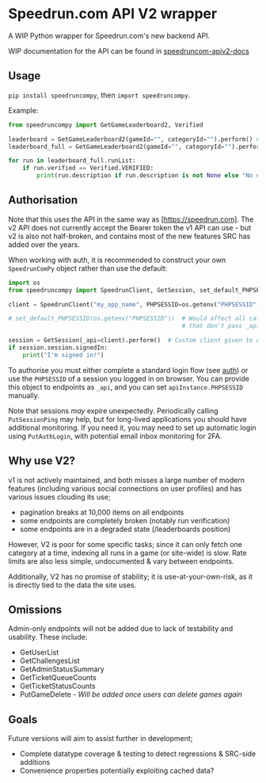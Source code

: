 # Speedrun.com API V2 wrapper

A WIP Python wrapper for Speedrun.com's new backend API.

WIP documentation for the API can be found in [speedruncom-apiv2-docs](https://github.com/ManicJamie/speedruncom-apiv2-docs)

## Usage

`pip install speedruncompy`, then `import speedruncompy`.

Example:

```python
from speedruncompy import GetGameLeaderboard2, Verified

leaderboard = GetGameLeaderboard2(gameId="", categoryId="").perform() # Perform a single request (defaulting to page 1 where paginated)
leaderboard_full = GetGameLeaderboard2(gameId="", categoryId="").perform_all() # Perform a request for all pages available.

for run in leaderboard_full.runList:
    if run.verified == Verified.VERIFIED:
        print(run.description if run.description is not None else "No description!")
```

## Authorisation

Note that this uses the API in the same way as [https://speedrun.com]. The v2 API does not currently accept the Bearer token the v1 API can use - but v2 is also not half-broken, and contains most of the new features SRC has added over the years.

When working with auth, it is recommended to construct your own `SpeedrunComPy` object rather than use the default:

```python
import os
from speedruncompy import SpeedrunClient, GetSession, set_default_PHPSESSID

client = SpeedrunClient("my_app_name", PHPSESSID=os.getenv("PHPSESSID")) # You should store this separately!

# set_default_PHPSESSID(os.getenv("PHPSESSID"))  # Would affect all calls
                                                 # that don't pass _api

session = GetSession(_api=client).perform()  # Custom client given to endpoints by _api.
if session.session.signedIn:
    print("I'm signed in!")
```

To authorise you must either complete a standard login flow (see [auth](./src/speedruncompy/auth.py)) or use the `PHPSESSID` of a session you logged in on browser. You can provide this object to endpoints as `_api`, and you can set `apiInstance.PHPSESSID` manually.

Note that sessions _may_ expire unexpectedly. Periodically calling `PutSessionPing` may help, but for long-lived applications you should have additional monitoring. If you need it, you may need to set up automatic login using `PutAuthLogin`, with potential email inbox monitoring for 2FA.

## Why use V2?

v1 is not actively maintained, and both misses a large number of modern features (including various social connections on user profiles) and has various issues clouding its use;

- pagination breaks at 10,000 items on all endpoints
- some endpoints are completely broken (notably run verification)
- some endpoints are in a degraded state (/leaderboards position)

However, V2 is poor for some specific tasks; since it can only fetch one category at a time, indexing all runs in a game (or site-wide) is slow. Rate limits are also less simple, undocumented & vary between endpoints.

Additionally, V2 has no promise of stability; it is use-at-your-own-risk, as it is directly tied to the data the site uses.

## Omissions

Admin-only endpoints will not be added due to lack of testability and usability. These include:

- GetUserList
- GetChallengesList
- GetAdminStatusSummary
- GetTicketQueueCounts
- GetTicketStatusCounts
- PutGameDelete  - _Will be added once users can delete games again_

## Goals

Future versions will aim to assist further in development;

- Complete datatype coverage & testing to detect regressions & SRC-side additions
- Convenience properties potentially exploiting cached data?
